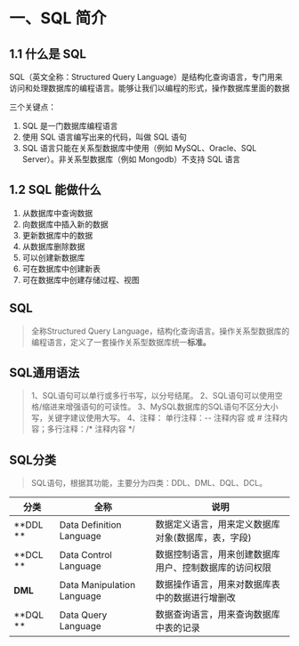 # 一、SQL 简介

## 1.1 什么是 SQL

SQL（英文全称：Structured Query Language）是结构化查询语言，专门用来访问和处理数据库的编程语言。能够让我们以编程的形式，操作数据库里面的数据

三个关键点：

1. SQL 是一门数据库编程语言
2. 使用 SQL 语言编写出来的代码，叫做 SQL 语句
3. SQL 语言只能在关系型数据库中使用（例如 MySQL、Oracle、SQL Server）。非关系型数据库（例如 Mongodb）不支持 SQL 语言

## 1.2 SQL 能做什么

1. 从数据库中查询数据
2. 向数据库中插入新的数据
3. 更新数据库中的数据
4. 从数据库删除数据
5. 可以创建新数据库
6. 可在数据库中创建新表
7. 可在数据库中创建存储过程、视图

## SQL

> 全称Structured Query Language，结构化查询语言。操作关系型数据库的编程语言，定义了一套操作关系型数据库统一**标准。**

## SQL通用语法

> 1、SQL语句可以单行或多行书写，以分号结尾。
> 2、SQL语句可以使用空格/缩进来增强语句的可读性。
> 3、MySQL数据库的SQL语句不区分大小写，关键字建议使用大写。
> 4、注释： 单行注释：-- 注释内容 或 # 注释内容；多行注释：/* 注释内容 */

## SQL分类

> SQL语句，根据其功能，主要分为四类：DDL、DML、DQL、DCL。

| **分类** | **全称**                   | **说明**                                               |
| -------- | -------------------------- | ------------------------------------------------------ |
| **DDL ** | Data Definition Language   | 数据定义语言，用来定义数据库对象(数据库，表，字段)     |
| **DCL ** | Data Control Language      | 数据控制语言，用来创建数据库用户、控制数据库的访问权限 |
| **DML**  | Data Manipulation Language | 数据操作语言，用来对数据库表中的数据进行增删改         |
| **DQL ** | Data Query Language        | 数据查询语言，用来查询数据库中表的记录                 |
